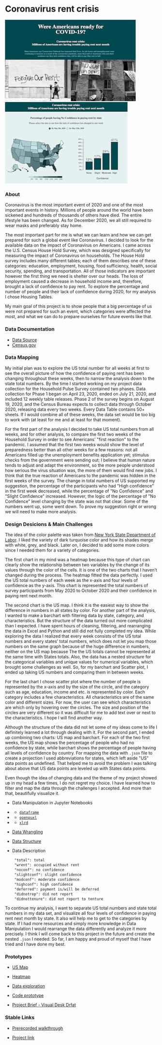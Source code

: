 # Coronavirus rent crisis

 ![](confidence.png)
 ![](conf.png)
 
 ### About 
 
  Coronavirus is the most important event of 2020 and one of the most important events in history. Millions of people around the world have been sickened and hundreds of thousands of others have died. The entire lifestyle has been changed. As for December 2020, we all still required to wear masks and preferably stay home. 
  
  The most important part for me is what we can learn and how we can get prepared for such a global event like Coronavirus. I decided to look for the available data on the impact of Coronavirus on Americans. I came across the U.S. Census House Hold Survey, which was designed specifically for measuring the impact of Coronavirus on households. The House Hold survey includes many different tables; each of them describes one of these categories: education, employment, housing, food sufficiency, health, social security, spending, and transportation. All of those indicators are important however the first thing we need is shelter over our heads. The loss of employment caused a decrease in household income and, therefore, brought a lack of confidence to pay rent. To explore the percentage and number of people and their lack of confidence during 2020, for my analysis I chose Housing Tables. 
  
  My main goal of this project is to show people that a big percentage of us were not prepared for such an event, which categories were affected the most, and what we can do to prepare ourselves for future events like that. 
 
 ### Data Documentation
 
 * [Data Source](https://www.census.gov/programs-surveys/household-pulse-survey/data.html#phase1)
 * [Census.gov](https://www.census.gov/)
        
 ### Data Mapping
 
My initial plan was to explore the US total number for all weeks at first to see the overall picture of how the confidence of paying rent has been changing throughout these weeks, then to narrow the analysis down to the state total numbers. By the time I started working on my project data collection for the Household Pulse Survey contained two phases. Data collection for Phase 1 began on April 23, 2020, ended on July 21, 2020, and included 12 weekly table releases. Phase 2 of the survey begins on August 19, 2020, and the Census Bureau expects to collect data through October 2020, releasing data every two weeks. Every Data Table contains 50+ sheets. If I would combine all of these weeks, the data set would be too big to work with (at least for me and at least for that moment).

For the first part of the analysis I decided to take US total numbers from all weeks, and for other analysis, to compare the first two weeks of the Household Survey in order to see Americans' "first reaction" to the pandemic. I assumed that the first two weeks would show the level of preparedness better than all other weeks for a few reasons: not all Americans filled up the unemployment benefits application yet; stimulus checks from the government were sending out; I believe that human nature tends to adjust and adapt the environment, so the more people understood how serious the virus situation was, the more of them would find new jobs. I think that the true reaction of Americans to the pandemic was hidden in the first weeks of the survey. The change in total numbers of US supported my suggestion, the percentage of the participants who had "High confidence" in the first week decreased, while the percentage of "No Confidence" and "Slight Confidence" increased. However, the logic of the percentage of "No Confidence" level changing by the state was not that clear. Some of the numbers went up, some went down. To prove my suggestion right or wrong we will need to make more analysis.

### Design Desicions & Main Challenges

The idea of the color palette was taken from [New York State Department of Labor](https://dol.ny.gov/). I liked the variety of dark turquoise color and how its shades merge with white, grey, and black. Later on, I decided to add some more colors since I needed them for a variety of categories. 

  The first chart in my mind was a heatmap because this type of chart can clearly show the relationship between two variables by the change of its values through the color of the cells. It is one of the two charts that I haven’t changed during the process. The heatmap fitted the data perfectly. I used the US total numbers of each week as the x-axis and four levels of confidence as the y-axis. This chart is represented the total numbers of survey participants from May 2020 to October 2020 and their confidence in paying rent next month. 
  
  The second chart is the US map. I think it is the easiest way to show the difference in numbers in all states by color. For another part of the analysis, I wanted to make a barchart with filtering data by state, category, and characteristics. But the structure of the data turned out more complicated than I expected. I have spent hours of cleaning, filtering, and rearranging the data in Excel and Python and still did not fully completed my idea. While exploring the data I realized that every week consists of the US total numbers and every states’ total numbers, which does not let you map those numbers on the same graph because of the huge difference in numbers, neither on the US map because The the US totals cannot be represented at the same time with States totals. Also, the data has a nested structure for the categorical variables and unique values for numerical variables, which brought some challenges as well. So, for my barchart and Scatter plot, I ended up taking US numbers and comparing them in between weeks. 
  
  For the last chart I chose scatter plot where the number of people is represented by the x-axis and by the size of the circle, and the category such as age, education, income and etc. is represented by color. Each category includes a few characteristics. All characteristics are of the same color and different sizes. For now, the user can see which characteristics are which only by hovering over the circles. The size and position of the circles are very different so it was difficult for me to add text over or next to the characteristics. I hope I will find another way.
  
Although the structure of the data did not let some of my ideas come to life I definitely learned a lot through dealing with it. For the second part, I ended up combining two charts: US map and barchart. For each of the two first weeks, the US map shows the percentage of people who had no confidence by state, while barchart shows the percentage of people having all levels of confidence by country. For mapping the data with `.json` file to create a projection I used abbreviations for states, which left aside "US" data points as undefined. That helped me to avoid the problem I was talking about above that US data points are leveled up with States data points.

Even though the idea of changing data and the theme of my project showed up in my head a few times, I do not regret my choice. I have learned how to filter and map the data through the challenges I accepted. And more than that, beautifully visualize it. 

 * Data Manipulation in Jupyter Notebooks
 * * [`dataframe`](https://github.com/nchikurova/advanced-studio/blob/master/Data_manipulation_dataframe.ipynb)
 * * [`openpuxl`](https://github.com/nchikurova/advanced-studio/blob/master/Data_openpyxl_new.ipynb)
 * * [`xlrd`](https://github.com/nchikurova/advanced-studio/blob/master/Data_xlrd_new.ipynb)
 
 * [Data Wrangling](https://observablehq.com/d/65408b7a9bd98edd)
 
 * [Data Structure](https://github.com/nchikurova/studio-project/blob/main/data/week_1.csv)
 
 * Data Description

        "total": total
        "wrent": occupied without rent
        "noconf": no confidence
        "slightconf": slight confidence
        "modconf": moderate confidence
        "highconf": high confidence
        "deferred": payment is/will be deferred
        "didnotrep": did not report
        "didnottenure": did not report to tenture
        
 To continue my analysis, I want to separate US total numbers and state total numbers in my data set, and visualize all four levels of confidence in paying rent next month by state. It also will help me to get to the categories by state. If I had more resources and simply more knowledge in Data Manipulation I would rearrange the data differently and analyze it more precisely. I think I will come back to this project in the future and create the nested `.json` I needed. So far, I am happy and proud of myself that I have tried and I have done my best.
 
  ### Prototypes
 
 * [US Map](https://observablehq.com/@nchikurova/us-map-by-household-median-income-2017)
 * [Heatmap](https://observablehq.com/@nchikurova/heatmap)
 * [Data exploration](https://observablehq.com/@nchikurova/untitled)
 * [Code prototype](https://github.com/nchikurova/studio-project/tree/main/project_state_prototypes)
 
 * [Project Brief - Visual Desk Drfat](https://drive.google.com/file/d/1cAxLVb19tX-V9ysfmJltnS2aD_roqO1O/view?usp=sharing)
 
 ### Stable Links
 
 * [Prerecorded walkthrough](https://drive.google.com/file/d/1Vo47aRRwCOqAlID00kRKO2NfCTfiMmRT/view?usp=sharing)
 
 * [Project link](https://nchikurova.github.io/studio-project/project_global/)

